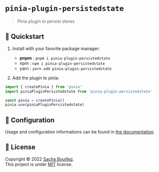 # `pinia-plugin-persistedstate`

> Pinia plugin to persist stores

## 🚀 Quickstart

1. Install with your favorite package manager:
   - **pnpm** : `pnpm i pinia-plugin-persistedstate`
   - npm : `npm i pinia-plugin-persistedstate`
   - yarn : `yarn add pinia-plugin-persistedstate`

2. Add the plugin to pinia:
```ts
import { createPinia } from 'pinia'
import piniaPluginPersistedstate from 'pinia-plugin-persistedstate'

const pinia = createPinia()
pinia.use(piniaPluginPersistedstate)
```


## 🔧 Configuration

Usage and configuration informations can be found in [the documentation](https://prazdevs.github.io/pinia-plugin-persistedstate/guide/)


## 📝 License

Copyright © 2022 [Sacha Bouillez](https://github.com/prazdevs).  
This project is under [MIT](https://github.com/prazdevs/pinia-plugin-persistedstate/blob/main/LICENCE) license.
